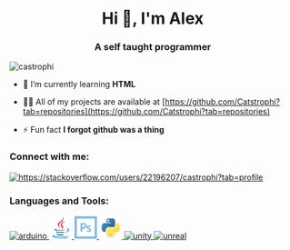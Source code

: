 <h1 align="center">Hi 👋, I'm Alex</h1>
<h3 align="center">A self taught programmer</h3>

<p align="left"> <img src="https://komarev.com/ghpvc/?username=castrophi&label=Profile%20views&color=0e75b6&style=flat" alt="castrophi" /> </p>

- 🌱 I’m currently learning **HTML**

- 👨‍💻 All of my projects are available at [https://github.com/Catstrophi?tab=repositories](https://github.com/Catstrophi?tab=repositories)

- ⚡ Fun fact **I forgot github was a thing**

<h3 align="left">Connect with me:</h3>
<p align="left">
<a href="https://stackoverflow.com/users/https://stackoverflow.com/users/22196207/castrophi?tab=profile" target="blank"><img align="center" src="https://raw.githubusercontent.com/rahuldkjain/github-profile-readme-generator/master/src/images/icons/Social/stack-overflow.svg" alt="https://stackoverflow.com/users/22196207/castrophi?tab=profile" height="30" width="40" /></a>
</p>

<h3 align="left">Languages and Tools:</h3>
<p align="left"> <a href="https://www.arduino.cc/" target="_blank" rel="noreferrer"> <img src="https://cdn.worldvectorlogo.com/logos/arduino-1.svg" alt="arduino" width="40" height="40"/> </a> <a href="https://www.java.com" target="_blank" rel="noreferrer"> <img src="https://raw.githubusercontent.com/devicons/devicon/master/icons/java/java-original.svg" alt="java" width="40" height="40"/> </a> <a href="https://www.photoshop.com/en" target="_blank" rel="noreferrer"> <img src="https://raw.githubusercontent.com/devicons/devicon/master/icons/photoshop/photoshop-line.svg" alt="photoshop" width="40" height="40"/> </a> <a href="https://www.python.org" target="_blank" rel="noreferrer"> <img src="https://raw.githubusercontent.com/devicons/devicon/master/icons/python/python-original.svg" alt="python" width="40" height="40"/> </a> <a href="https://unity.com/" target="_blank" rel="noreferrer"> <img src="https://www.vectorlogo.zone/logos/unity3d/unity3d-icon.svg" alt="unity" width="40" height="40"/> </a> <a href="https://unrealengine.com/" target="_blank" rel="noreferrer"> <img src="https://raw.githubusercontent.com/kenangundogan/fontisto/036b7eca71aab1bef8e6a0518f7329f13ed62f6b/icons/svg/brand/unreal-engine.svg" alt="unreal" width="40" height="40"/> </a> </p>
